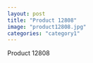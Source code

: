 ```yaml
---
layout: post
title: "Product 12808"
image: "product12808.jpg"
categories: "category1"
---
```

Product 12808
